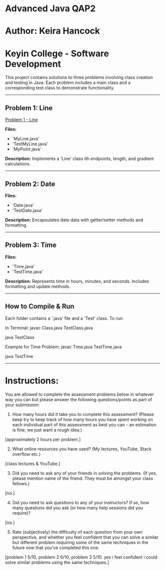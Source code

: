 # Advanced Java QAP2
# Author: Keira Hancock
# Keyin College - Software Development 

This project contains solutions to three problems involving class creation and testing in Java. Each problem includes a main class and a corresponding test class to demonstrate functionality.

--------------------------------------------------------------------------------------

## Problem 1: Line
[Problem 1 - Line](./Problem1_Line)

**Files:**
- 'MyLine.java'
- 'TestMyLine.java'
- 'MyPoint.java'

**Description:**
Implements a 'Line' class ith endpoints, length, and gradient calculations.

--------------------------------------------------------------------------------------

## Problem 2: Date

**Files:**
- 'Date.java'
- 'TestDate.java'

**Description:**
Encapsulates date data with getter/setter methods and formatting.

--------------------------------------------------------------------------------------

## Problem 3: Time

**Files:**
- 'Time.java'
- 'TestTime.java'

**Description:**
Represents time in hours, minutes, and seconds. Includes formatting and update methods.

--------------------------------------------------------------------------------------

## How to Compile & Run

Each folder contains a '.java' file and a 'Test' class. To run:

In Terminal:
javac Class.java TestClass.java

java TestClass

Example for Time Problem:
javac Time.java TestTime.java

java TestTime

--------------------------------------------------------------------------------------

# Instructions:

You are allowed to complete the assessment problems below in whatever way you can but please answer the following questions/points as part of your submission:

1. How many hours did it take you to complete this assessment? (Please keep try to keep track of how many hours you have spent working on each individual part of this assessment as best you can - an estimation is fine; we just want a rough idea.)

[approximately 2 hours per problem.]

2. What online resources you have used? (My lectures, YouTube, Stack overflow etc.)

[class lectures & YouTube.]

3. Did you need to ask any of your friends in solving the problems. (If yes, please mention name of the friend. They must be amongst your class fellows.)

[no.]

4. Did you need to ask questions to any of your instructors? If so, how many questions did you ask (or how many help sessions did you require)?

[no.]

5. Rate (subjectively) the difficulty of each question from your own perspective, and whether you feel confident that you can solve a similar but different problem requiring some of the same techniques in the future now that you’ve completed this one.

[problem 1 5/10, problem 2 6/10, problem 3 5/10. yes i feel confident i could solve similar problems using the same techniques.]
